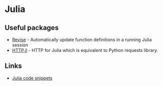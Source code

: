 # Julia

## Useful packages

- [Revise](https://github.com/timholy/Revise.jl) - Automatically update function
  definitions in a running Julia session
- [HTTP.jl](https://github.com/JuliaWeb/HTTP.jl) - HTTP for Julia which is
  equivalent to Python requests library.

## Links

- [Julia code snippets](https://github.com/mark-watson/julia_my_code_snippets)
